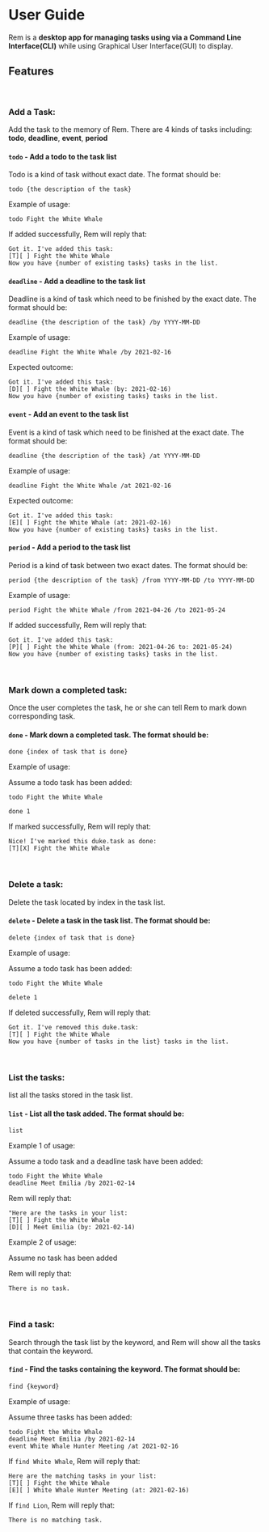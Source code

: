 # User Guide

Rem is a **desktop app for managing tasks using via a Command Line Interface(CLI)** while using Graphical User Interface(GUI) to display.

## Features 

</br>
  
### Add a Task:
Add the task to the memory of Rem. There are 4 kinds of tasks including:  
**todo**, **deadline**, **event**, **period**  

  #### `todo` - Add a todo to the task list

  Todo is a kind of task without exact date. The format should be:

  `todo {the description of the task}`

  Example of usage: 

  `todo Fight the White Whale`

  If added successfully, Rem will reply that:

  `Got it. I've added this task:`  
  `[T][ ] Fight the White Whale`   
  `Now you have {number of existing tasks} tasks in the list.`

  #### `deadline` - Add a deadline to the task list

  Deadline is a kind of task which need to be finished by the exact date. The format should be:

  `deadline {the description of the task} /by YYYY-MM-DD`

  Example of usage: 

  `deadline Fight the White Whale /by 2021-02-16`

  Expected outcome:

  `Got it. I've added this task:`  
  `[D][ ] Fight the White Whale (by: 2021-02-16)`  
  `Now you have {number of existing tasks} tasks in the list.`

  #### `event` - Add an event to the task list

  Event is a kind of task which need to be finished at the exact date. The format should be:

  `deadline {the description of the task} /at YYYY-MM-DD`

  Example of usage: 

  `deadline Fight the White Whale /at 2021-02-16`

  Expected outcome:

  `Got it. I've added this task:`  
  `[E][ ] Fight the White Whale (at: 2021-02-16)`  
  `Now you have {number of existing tasks} tasks in the list.`

  #### `period` - Add a period to the task list

  Period is a kind of task between two exact dates. The format should be:

  `period {the description of the task} /from YYYY-MM-DD /to YYYY-MM-DD`

  Example of usage: 

  `period Fight the White Whale /from 2021-04-26 /to 2021-05-24`

  If added successfully, Rem will reply that:

  `Got it. I've added this task:`  
  `[P][ ] Fight the White Whale (from: 2021-04-26 to: 2021-05-24)`   
  `Now you have {number of existing tasks} tasks in the list.`

</br>

### Mark down a completed task:
Once the user completes the task, he or she can tell Rem to mark down corresponding task.

  #### `done` - Mark down a completed task. The format should be:

  `done {index of task that is done}`

  Example of usage: 

  Assume a todo task has been added:

  `todo Fight the White Whale`

  `done 1`

  If marked successfully, Rem will reply that:

  `Nice! I've marked this duke.task as done:`  
  `[T][X] Fight the White Whale`

</br>
  
### Delete a task:
Delete the task located by index in the task list.

  #### `delete` - Delete a task in the task list. The format should be:

  `delete {index of task that is done}`

  Example of usage: 

  Assume a todo task has been added:

  `todo Fight the White Whale`

  `delete 1`

  If deleted successfully, Rem will reply that:

  `Got it. I've removed this duke.task:`  
  `[T][ ] Fight the White Whale`  
  `Now you have {number of tasks in the list} tasks in the list.`
  
</br>
  
### List the tasks:
list all the tasks stored in the task list.

  #### `list` - List all the task added. The format should be:

  `list`

  Example 1 of usage:  

  Assume a todo task and a deadline task have been added:

  `todo Fight the White Whale`  
  `deadline Meet Emilia /by 2021-02-14`

  Rem will reply that:

  `"Here are the tasks in your list:`  
  `[T][ ] Fight the White Whale`  
  `[D][ ] Meet Emilia (by: 2021-02-14)`

  Example 2 of usage:

  Assume no task has been added

  Rem will reply that:

  `There is no task.`
 
</br>
  
### Find a task:
Search through the task list by the keyword, and Rem will show all the tasks that contain the keyword.

  #### `find` - Find the tasks containing the keyword. The format should be:

  `find {keyword}`

  Example of usage: 

  Assume three tasks has been added:

  `todo Fight the White Whale`  
  `deadline Meet Emilia /by 2021-02-14`  
  `event White Whale Hunter Meeting /at 2021-02-16`

  If `find White Whale`, Rem will reply that:

  `Here are the matching tasks in your list:`   
  `[T][ ] Fight the White Whale`  
  `[E][ ] White Whale Hunter Meeting (at: 2021-02-16)`

  If `find Lion`, Rem will reply that:

  `There is no matching task.`





